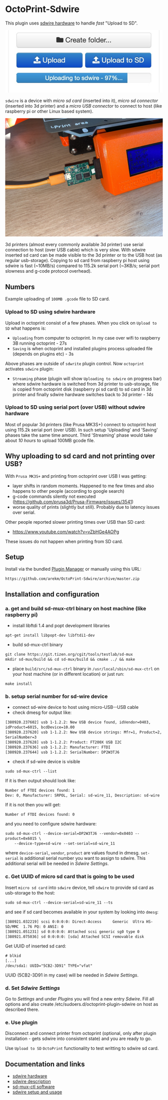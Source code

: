 # OctoPrint-Sdwire

This plugin uses [sdwire hardware](https://3mdeb.com/shop/open-source-hardware/open-source-hardware-3mdeb/sdwire/)
to handle *fast* "Upload to SD".

![title](screenshots/sdwire-octoprint.jpg "Uploading to sdwire")

`sdwire` is a device with *micro sd card* (inserted into it), *micro sd connector* (inserted into 3d printer) and a *micro USB
connector* to connect to host (like raspberry pi or other Linux based system).

![title](screenshots/sdwire-hw.jpg "sdwire hardware")

3d printers (almost every commonly available 3d printer) use serial connection to host (over USB cable) which is very slow.
With sdwire inserted sd card can be made visible to the 3d printer or to the USB host (as regular usb-storage).
Copying to sd card from raspberry pi host using sdwire is fast (~10MB/s) compared to 115.2k serial port
(~3KB/s; serial port slowness and g-code protocol overhead).

## Numbers

Example uploading of `100MB .gcode` file to SD card.

### Upload to SD using sdwire hardware

Upload in octoprint consist of a few phases. When you click on `Upload to SD` what happens is:

* `Uploading` from computer to octoprint. In my case over wifi to raspberry 3B running octoprint - 27s
* `Saving` is when octoprint and installed plugins process uploaded file (depends on plugins etc) - 3s

Above phases are outside of `sdwrite` plugin control. Now `octoprint` activates `sdwire` plugin:

* `Streaming` phase (plugin will show `Uploading to sdwire` on progress bar) where sdwire hardware
  is switched from 3d printer to usb-storage, file is copied from octoprint disk (raspberry pi sd card)
  to sd card in 3d printer and finally sdwire hardware switches back to 3d printer - *14s*

### Upload to SD using serial port (over USB) without sdwire hardware

Most of popular 3d printers (like Prusa MK3S+) connect to octoprint host using 115.2k serial port (over USB). In such setup
'Uploading' and 'Saving' phases take the same time amount. Third 'Streaming' phase would take about *10 hours* to upload
100MB gcode file.

## Why uploading to sd card and not printing over USB?

With `Prusa MK3S+` and printing from octoprint over USB I was getting:
* layer shifts in random moments. Happened to me few times and also happens to other people (according to google search)
* g-code commands silently not executed (https://github.com/prusa3d/Prusa-Firmware/issues/3541)
* worse quality of prints (slightly but still). Probably due to latency issues over serial.

Other people reported slower printing times over USB than SD card:
* https://www.youtube.com/watch?v=vZbHGe4AOPg

These issues do not happen when printing from SD card.

## Setup

Install via the bundled [Plugin Manager](https://docs.octoprint.org/en/master/bundledplugins/pluginmanager.html)
or manually using this URL:

    https://github.com/arekm/OctoPrint-Sdwire/archive/master.zip

## Installation and configuration

### a. get and build sd-mux-ctrl binary on host machine (like raspberry pi)

* install libftdi 1.4 and popt development libraries

````
apt-get install libpopt-dev libftdi1-dev
````

* build sd-mux-ctrl binary

````
git clone https://git.tizen.org/cgit/tools/testlab/sd-mux
mkdir sd-mux/build && cd sd-mux/build && cmake ../ && make
````

* place `build/src/sd-mux-ctrl` binary in `/usr/local/sbin/sd-mux-ctrl` on your host machine (or in different location) or just run:

```
make install
```

### b. setup serial number for sd-wire device

* connect sd-wire device to host using micro-USB--USB cable
* check dmesg for output like:

````
[380920.237602] usb 1-1.2.2: New USB device found, idVendor=0403, idProduct=6015, bcdDevice=10.00
[380920.237620] usb 1-1.2.2: New USB device strings: Mfr=1, Product=2, SerialNumber=3
[380920.237628] usb 1-1.2.2: Product: FT200X USB I2C
[380920.237636] usb 1-1.2.2: Manufacturer: FTDI
[380920.237644] usb 1-1.2.2: SerialNumber: DP2W3TJ6
````

* check if sd-wire device is visible

````
sudo sd-mux-ctrl --list
````

If it is then output should look like:

````
Number of FTDI devices found: 1
Dev: 0, Manufacturer: SRPOL, Serial: sd-wire_11, Description: sd-wire
````

If it is not then you will get:

````
Number of FTDI devices found: 0
````

and you need to configure sdwire hardware:

````
sudo sd-mux-ctrl --device-serial=DP2W3TJ6 --vendor=0x0403 --product=0x6015 \
    --device-type=sd-wire --set-serial=sd-wire_11
````

where `device-serial`, `vendor`, `product` are values found in dmesg. `set-serial` is additional serial number you want to
assign to sdwire. This additional serial will be needed in _Sdwire_ _Settings_.

### c. Get UUID of micro sd card that is going to be used

Insert `micro sd card` into `sdwire` device, tell `sdwire` to provide sd card as usb-storage to the host:

````
sudo sd-mux-ctrl --device-serial=sd-wire_11 --ts
````

and see if sd card becomes available in your system by looking into `dmesg`:

````
[380921.032219] scsi 0:0:0:0: Direct-Access     Generic  Ultra HS-SD/MMC  1.76 PQ: 0 ANSI: 0
[380921.051231] sd 0:0:0:0: Attached scsi generic sg0 type 0
[380921.075036] sd 0:0:0:0: [sda] Attached SCSI removable disk
````

Get UUID of inserted sd card:

````
# blkid
[...]
/dev/sda1: UUID="5CB2-3D91" TYPE="vfat"
````

UUID (5CB2-3D91 in my case) will be needed in _Sdwire_ _Settings_.

### d. Set _Sdwire_ _Settings_

Go to _Settings_ and under _Plugins_ you will find a new entry _Sdwire_. Fill all options and also create /etc/sudoers.d/octoprint-plugin-sdwire on host as described there.

### e. Use plugin

Disconnect and connect printer from octoprint (optional, only after plugin installation - gets sdwire into consistent state) and you are ready to go.

Use `Upload to SD` `OctoPrint` functionality to test writting to sdwire sd card.


## Documentation and links
* [sdwire hardware](https://3mdeb.com/shop/open-source-hardware/open-source-hardware-3mdeb/sdwire/)
* [sdwire description](https://wiki.tizen.org/SDWire)
* [sd-mux-ctl software](https://git.tizen.org/cgit/tools/testlab/sd-mux/)
* [sdwire setup and usage](https://docs.dasharo.com/transparent-validation/sd-wire/getting-started/)
